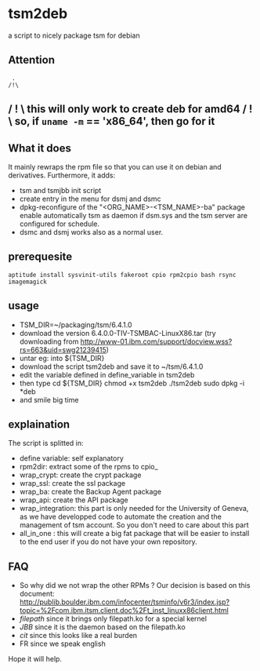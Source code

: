 tsm2deb
=======
a script to nicely package tsm for debian


Attention
---------
     .
    /!\   
   / ! \    this will only work to create deb for amd64 
  /  !  \   so, if `uname -m` == 'x86_64', then go for it
 ---------

What it does
------------
It mainly rewraps the rpm file so that you can use it on debian and derivatives. Furthermore, it adds:
 - tsm and tsmjbb init script
 - create entry in the menu for dsmj and dsmc
 - dpkg-reconfigure of the "<ORG_NAME>-<TSM_NAME>-ba" package enable automatically tsm as daemon if dsm.sys and the tsm server are configured for schedule.
 - dsmc and dsmj works also as a normal user.

prerequesite
------------
```
aptitude install sysvinit-utils fakeroot cpio rpm2cpio bash rsync imagemagick
```

usage
-----
 - TSM_DIR=~/packaging/tsm/6.4.1.0
 - download the version 6.4.0.0-TIV-TSMBAC-LinuxX86.tar (try downloading from http://www-01.ibm.com/support/docview.wss?rs=663&uid=swg21239415)
 - untar eg: into ${TSM_DIR}
 - download the script tsm2deb and save it to ~/tsm/6.4.1.0
 - edit the variable defined in define_variable in tsm2deb
 - then type
   cd ${TSM_DIR}
   chmod +x tsm2deb
   ./tsm2deb
   sudo dpkg -i *deb
 - and smile big time

explaination
------------
The script is splitted in:
 - define variable: self explanatory
 - rpm2dir: extract some of the rpms to cpio_<directories>
 - wrap_crypt: create the crypt package
 - wrap_ssl: create the ssl package
 - wrap_ba: create the Backup Agent package
 - wrap_api: create the API package
 - wrap_integration: this part is only needed for the University of Geneva,
   as we have developped code to automate the creation and the management of
   tsm account. So you don't need to care about this part
- all_in_one : this will create a big fat package that will be easier to
  install to the end user if you do not have your own repository.

FAQ
---
- So why did we not wrap the other RPMs ?
    Our decision is based on this document:
    http://publib.boulder.ibm.com/infocenter/tsminfo/v6r3/index.jsp?topic=%2Fcom.ibm.itsm.client.doc%2Ft_inst_linuxx86client.html
 - *filepath* since it brings only filepath.ko for a special kernel
 - *JBB* since it is the daemon based on the filepath.ko
 - *cit* since this looks like a real burden
 - FR since we speak english

Hope it will help.

